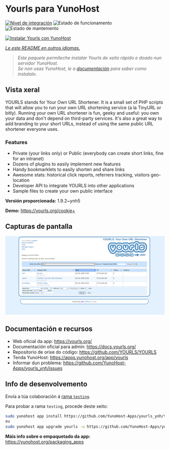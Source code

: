<!--
NOTA: Este README foi creado automáticamente por <https://github.com/YunoHost/apps/tree/master/tools/readme_generator>
NON debe editarse manualmente.
-->

# Yourls para YunoHost

[![Nivel de integración](https://dash.yunohost.org/integration/yourls.svg)](https://dash.yunohost.org/appci/app/yourls) ![Estado de funcionamento](https://ci-apps.yunohost.org/ci/badges/yourls.status.svg) ![Estado de mantemento](https://ci-apps.yunohost.org/ci/badges/yourls.maintain.svg)

[![Instalar Yourls con YunoHost](https://install-app.yunohost.org/install-with-yunohost.svg)](https://install-app.yunohost.org/?app=yourls)

*[Le este README en outros idiomas.](./ALL_README.md)*

> *Este paquete permíteche instalar Yourls de xeito rápido e doado nun servidor YunoHost.*  
> *Se non usas YunoHost, le a [documentación](https://yunohost.org/install) para saber como instalalo.*

## Vista xeral

YOURLS stands for Your Own URL Shortener. It is a small set of PHP scripts that will allow you to run your own URL shortening service (a la TinyURL or bitly).
Running your own URL shortener is fun, geeky and useful: you own your data and don't depend on third-party services. It's also a great way to add branding to your short URLs, instead of using the same public URL shortener everyone uses.

### Features

- Private (your links only) or Public (everybody can create short links, fine for an intranet)
- Dozens of plugins to easily implement new features
- Handy bookmarklets to easily shorten and share links
- Awesome stats: historical click reports, referrers tracking, visitors geo-location
- Developer API to integrate YOURLS into other applications
- Sample files to create your own public interface


**Versión proporcionada:** 1.9.2~ynh5

**Demo:** <https://yourls.org/cookie+>

## Capturas de pantalla

![Captura de pantalla de Yourls](./doc/screenshots/p4.png)

## Documentación e recursos

- Web oficial da app: <https://yourls.org/>
- Documentación oficial para admin: <https://docs.yourls.org/>
- Repositorio de orixe do código: <https://github.com/YOURLS/YOURLS>
- Tenda YunoHost: <https://apps.yunohost.org/app/yourls>
- Informar dun problema: <https://github.com/YunoHost-Apps/yourls_ynh/issues>

## Info de desenvolvemento

Envía a túa colaboración á [rama `testing`](https://github.com/YunoHost-Apps/yourls_ynh/tree/testing).

Para probar a rama `testing`, procede deste xeito:

```bash
sudo yunohost app install https://github.com/YunoHost-Apps/yourls_ynh/tree/testing --debug
ou
sudo yunohost app upgrade yourls -u https://github.com/YunoHost-Apps/yourls_ynh/tree/testing --debug
```

**Máis info sobre o empaquetado da app:** <https://yunohost.org/packaging_apps>
